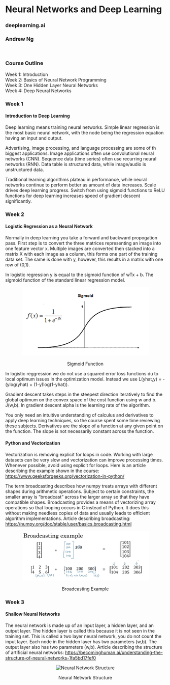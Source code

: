 # Neural Networks and Deep Learning  
### deeplearning.ai  
### Andrew Ng   
<BR>

### Course Outline

Week 1: Introduction  
Week 2: Basics of Neural Network Programming  
Week 3: One Hidden Layer Neural Networks  
Week 4: Deep Neural Networks  

### Week 1

#### Introduction to Deep Learning

Deep learning means training neural networks.
Simple linear regression is the most basic neural network, with the node being the regression equation having an input and output.

Advertising, image processing, and language processing are some of th biggest applications.
Image applications often use convolutional neural networks (CNN).
Sequence data (time series) often use recurring neural networks (RNN).
Data table is structured data, while image/audio is unstructured data.

Traditional learning algorithms plateau in performance, while neural networks continue to perform better as amount of data increases.
Scale drives deep learning progress.
Switch from using sigmoid functions to ReLU functions for deep learning increases speed of gradient descent significantly.

### Week 2

#### Logistic Regression as a Neural Network

Normally in deep learning you take a forward and backward propogation pass.
First step is to convert the three matrices representing an image into one feature vector x.
Multiple images are converted then stacked into a matrix X with each image as a column, this forms one part of the training data set.
The same is done with y, however, this results in a matrix with one row of (0,1).

In logistic regression y is equal to the sigmoid function of wTx + b. The sigmoid function of the standard linear regression model.

<p align="center">
<img src="https://github.com/peterhall71/coursera_Neural_Networks_and_Deep_Learning/blob/master/images/sigmoid_function.png" alt="Sigmoid Function" width="400"/>
</p>
<p align="center">
Sigmoid Function
</p>

In logistic reggression we do not use a squared error loss functions du to local optimum issues in the optimization model.
Instead we use L(yhat,y) = -(ylog(yhat) + (1-y)log(1-yhat)).

Gradient descent takes steps in the steepest direction iteratively to find the global optimum on the convex space of the cost function using w and b. J(w,b).
In gradient descent alpha is the learning rate of the algorithm.

You only need an intuitive understanding of calculus and derivatives to apply deep learning techniques, so the course spent some time reviewing these subjects.
Derivatives are the slope of a function at any given point on the function. The slope is not necessarily constant across the function.

#### Python and Vectorization

Vectorization is removing explicit for loops in code. Working with large datasets can be very slow and vectorization can improve processing times.
Whenever possible, avoid using explicit for loops.
Here is an article describing the example shown in the course: https://www.geeksforgeeks.org/vectorization-in-python/

The term broadcasting describes how numpy treats arrays with different shapes during arithmetic operations.
Subject to certain constraints, the smaller array is “broadcast” across the larger array so that they have compatible shapes.
Broadcasting provides a means of vectorizing array operations so that looping occurs in C instead of Python.
It does this without making needless copies of data and usually leads to efficient algorithm implementations.
Article describing broadcasting: https://numpy.org/doc/stable/user/basics.broadcasting.html

<p align="center">
<img src="https://github.com/peterhall71/coursera_Neural_Networks_and_Deep_Learning/blob/master/images/BroadcastingExample.jpg"  alt="Broadcasting Example" width="400"/>
</p>
<p align="center">
Broadcasting Example
</p>

### Week 3

#### Shallow Neural Networks

The neural network is made up of an input layer, a hidden layer, and an output layer.
The hidden layer is called this because it is not seen in the training set. This is called a two layer neural network, you do not count the input layer.
Each node in the hidden layer has two parameters (w,b). The output layer also has two parameters (w,b).
Article describing the structure of artificial neural networks: https://becominghuman.ai/understanding-the-structure-of-neural-networks-1fa5bd17fef0

<p align="center">
<img src="https://github.com/peterhall71/coursera_Neural_Networks_and_Deep_Learning/blob/master/images/neural_network_stucture.PNG"  alt="Neural Network Structure" width="400"/>
</p>
<p align="center">
Neural Network Structure
</p>

